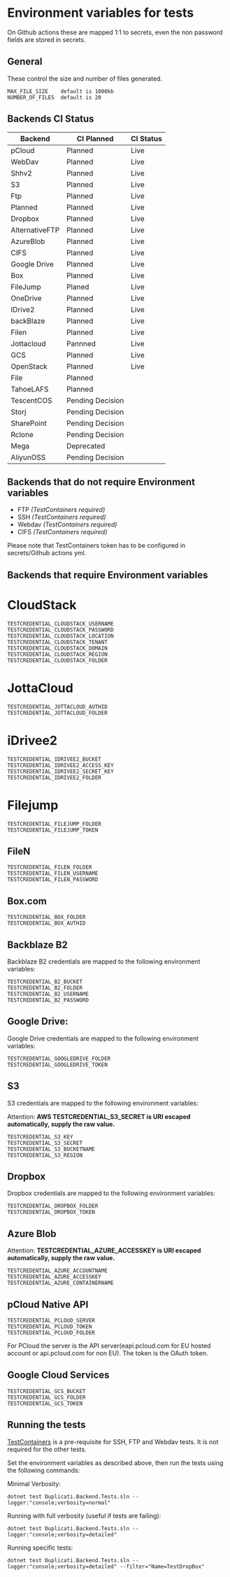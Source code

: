 # Environment variables for tests

On Github actions these are mapped 1:1 to secrets, even the non password fields are stored in secrets.

## General

These control the size and number of files generated.

```
MAX_FILE_SIZE    default is 1000kb
NUMBER_OF_FILES  default is 20
```

## Backends CI Status

| Backend        | CI Planned       | CI Status |
| -------------- | ---------------- | --------- |
| pCloud         | Planned          | Live      |
| WebDav         | Planned          | Live      |
| Shhv2          | Planned          | Live      |
| S3             | Planned          | Live      |
| Ftp            | Planned          | Live      |
| Planned        | Planned          | Live      |
| Dropbox        | Planned          | Live      |
| AlternativeFTP | Planned          | Live      |
| AzureBlob      | Planned          | Live      |
| CIFS           | Planned          | Live      |
| Google Drive   | Planned          | Live      |
| Box            | Planned          | Live      |
| FileJump       | Planed           | Live      |
| OneDrive       | Planned          | Live      |
| IDrive2        | Planned          | Live      |
| backBlaze      | Planned          | Live      |
| Filen          | Planned          | Live      |
| Jottacloud     | Pannned          | Live      |
| GCS            | Planned          | Live      |
| OpenStack      | Planned          | Live      |
| File           | Planned          |           |
| TahoeLAFS      | Planned          |           |
| TescentCOS     | Pending Decision |           |
| Storj          | Pending Decision |           |
| SharePoint     | Pending Decision |           |
| Rclone         | Pending Decision |           |
| Mega           | Deprecated       |           |
| AliyunOSS      | Pending Decision |           |

## Backends that do not require Environment variables

- FTP _(TestContainers required)_
- SSH _(TestContainers required)_
- Webdav _(TestContainers required)_
- CIFS _(TestContainers required)_

Please note that TestContainers token has to be configured in secrets/Github actions yml.

## Backends that require Environment variables


# CloudStack

```
TESTCREDENTIAL_CLOUDSTACK_USERNAME
TESTCREDENTIAL_CLOUDSTACK_PASSWORD
TESTCREDENTIAL_CLOUDSTACK_LOCATION
TESTCREDENTIAL_CLOUDSTACK_TENANT
TESTCREDENTIAL_CLOUDSTACK_DOMAIN
TESTCREDENTIAL_CLOUDSTACK_REGION
TESTCREDENTIAL_CLOUDSTACK_FOLDER
```

# JottaCloud

```
TESTCREDENTIAL_JOTTACLOUD_AUTHID
TESTCREDENTIAL_JOTTACLOUD_FOLDER
```

# iDrivee2

```
TESTCREDENTIAL_IDRIVEE2_BUCKET
TESTCREDENTIAL_IDRIVEE2_ACCESS_KEY
TESTCREDENTIAL_IDRIVEE2_SECRET_KEY
TESTCREDENTIAL_IDRIVEE2_FOLDER
```

# Filejump

```
TESTCREDENTIAL_FILEJUMP_FOLDER
TESTCREDENTIAL_FILEJUMP_TOKEN
```

## FileN

```
TESTCREDENTIAL_FILEN_FOLDER
TESTCREDENTIAL_FILEN_USERNAME
TESTCREDENTIAL_FILEN_PASSWORD
```

## Box.com

```
TESTCREDENTIAL_BOX_FOLDER
TESTCREDENTIAL_BOX_AUTHID
```

## Backblaze B2

Backblaze B2 credentials are mapped to the following environment variables:

```
TESTCREDENTIAL_B2_BUCKET
TESTCREDENTIAL_B2_FOLDER
TESTCREDENTIAL_B2_USERNAME
TESTCREDENTIAL_B2_PASSWORD
```

## Google Drive:

Google Drive credentials are mapped to the following environment variables:

```
TESTCREDENTIAL_GOOGLEDRIVE_FOLDER
TESTCREDENTIAL_GOOGLEDRIVE_TOKEN
```

## S3

S3 credentials are mapped to the following environment variables:

Attention: **AWS TESTCREDENTIAL_S3_SECRET is URI escaped automatically, supply the raw value.**

```
TESTCREDENTIAL_S3_KEY
TESTCREDENTIAL_S3_SECRET
TESTCREDENTIAL_S3_BUCKETNAME
TESTCREDENTIAL_S3_REGION
```

## Dropbox

Dropbox credentials are mapped to the following environment variables:

```
TESTCREDENTIAL_DROPBOX_FOLDER
TESTCREDENTIAL_DROPBOX_TOKEN
```

## Azure Blob

Attention: **TESTCREDENTIAL_AZURE_ACCESSKEY is URI escaped automatically, supply the raw value.**

```
TESTCREDENTIAL_AZURE_ACCOUNTNAME
TESTCREDENTIAL_AZURE_ACCESSKEY
TESTCREDENTIAL_AZURE_CONTAINERNAME
```

## pCloud Native API

```
TESTCREDENTIAL_PCLOUD_SERVER
TESTCREDENTIAL_PCLOUD_TOKEN
TESTCREDENTIAL_PCLOUD_FOLDER
```

For PCloud the server is the API server(eapi.pcloud.com for EU hosted account or api.pcloud.com for non EU). The token is the OAuth token.

## Google Cloud Services

```
TESTCREDENTIAL_GCS_BUCKET
TESTCREDENTIAL_GCS_FOLDER
TESTCREDENTIAL_GCS_TOKEN
```

## Running the tests

[TestContainers](https://testcontainers.org/) is a pre-requisite for SSH, FTP and Webdav tests. It is not required for the other tests.

Set the environment variables as described above, then run the tests using the following commands:

Minimal Verbosity:

`dotnet test Duplicati.Backend.Tests.sln --logger:"console;verbosity=normal"`

Running with full verbosity (useful if tests are failing):

`dotnet test Duplicati.Backend.Tests.sln --logger:"console;verbosity=detailed"`

Running specific tests:

`dotnet test Duplicati.Backend.Tests.sln --logger:"console;verbosity=detailed" --filter="Name=TestDropBox"`
